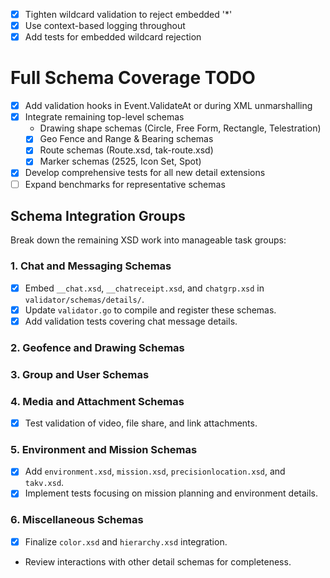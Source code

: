- [x] Tighten wildcard validation to reject embedded '*'
- [x] Use context-based logging throughout
- [x] Add tests for embedded wildcard rejection
# Full Schema Coverage TODO
<!-- Remaining detail schemas have been embedded and compiled -->
- [x] Add validation hooks in Event.ValidateAt or during XML unmarshalling
- [x] Integrate remaining top-level schemas
  - Drawing shape schemas (Circle, Free Form, Rectangle, Telestration)
  - [x] Geo Fence and Range & Bearing schemas
  - [x] Route schemas (Route.xsd, tak-route.xsd)
  - [x] Marker schemas (2525, Icon Set, Spot)
- [x] Develop comprehensive tests for all new detail extensions
- [ ] Expand benchmarks for representative schemas

## Schema Integration Groups

Break down the remaining XSD work into manageable task groups:

### 1. Chat and Messaging Schemas
- [x] Embed `__chat.xsd`, `__chatreceipt.xsd`, and `chatgrp.xsd` in `validator/schemas/details/`.
- [x] Update `validator.go` to compile and register these schemas.
- [x] Add validation tests covering chat message details.

### 2. Geofence and Drawing Schemas
<!-- Completed -->

### 3. Group and User Schemas
<!-- Completed -->

### 4. Media and Attachment Schemas
- [x] Test validation of video, file share, and link attachments.

### 5. Environment and Mission Schemas
- [x] Add `environment.xsd`, `mission.xsd`, `precisionlocation.xsd`, and `takv.xsd`.
- [x] Implement tests focusing on mission planning and environment details.

### 6. Miscellaneous Schemas
- [x] Finalize `color.xsd` and `hierarchy.xsd` integration.
- Review interactions with other detail schemas for completeness.
